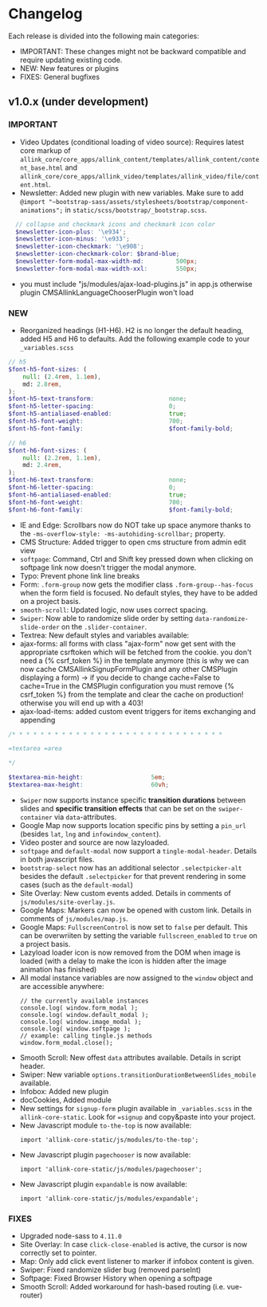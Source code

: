 # Changelog

Each release is divided into the following main categories:

- IMPORTANT: These changes might not be backward compatible and require updating existing code.
- NEW: New features or plugins
- FIXES: General bugfixes

## v1.0.x (under development)

### IMPORTANT
- Video Updates (conditional loading of video source): Requires latest core markup of `allink_core/core_apps/allink_content/templates/allink_content/content_base.html` and `allink_core/core_apps/allink_video/templates/allink_video/file/content.html`.
- Newsletter: Added new plugin with new variables. Make sure to add `@import "~bootstrap-sass/assets/stylesheets/bootstrap/component-animations";` in `static/scss/bootstrap/_bootstrap.scss`.
```SCSS
  // collapse and checkmark icons and checkmark icon color
  $newsletter-icon-plus: '\e934';
  $newsletter-icon-minus: '\e933';
  $newsletter-icon-checkmark: '\e908';
  $newsletter-icon-checkmark-color: $brand-blue;
  $newsletter-form-modal-max-width-md:         500px;
  $newsletter-form-modal-max-width-xxl:        550px;
```
- you must include "js/modules/ajax-load-plugins.js" in app.js otherwise plugin CMSAllinkLanguageChooserPlugin won't load
### NEW
- Reorganized headings (H1-H6). H2 is no longer the default heading, added H5 and H6 to defaults. Add the following example code to your `_variables.scss`
```SCSS
// h5
$font-h5-font-sizes: (
    null: (2.4rem, 1.1em),
    md: 2.8rem,
);
$font-h5-text-transform:                     none;
$font-h5-letter-spacing:                     0;
$font-h5-antialiased-enabled:                true;
$font-h5-font-weight:                        700;
$font-h5-font-family:                        $font-family-bold;

// h6
$font-h6-font-sizes: (
    null: (2.2rem, 1.1em),
    md: 2.4rem,
);
$font-h6-text-transform:                     none;
$font-h6-letter-spacing:                     0;
$font-h6-antialiased-enabled:                true;
$font-h6-font-weight:                        700;
$font-h6-font-family:                        $font-family-bold;
```
- IE and Edge: Scrollbars now do NOT take up space anymore thanks to the `-ms-overflow-style: -ms-autohiding-scrollbar;` property.
- CMS Structure: Added trigger to open cms structure from admin edit view
- `softpage`: Command, Ctrl and Shift key pressed down when clicking on softpage link now doesn't trigger the modal anymore.
- Typo: Prevent phone link line breaks
- Form: `.form-group` now gets the modifier class `.form-group--has-focus` when the form field is focused. No default styles, they have to be added on a project basis.
- `smooth-scroll`: Updated logic, now uses correct spacing.
- `Swiper`: Now able to randomize slide order by setting `data-randomize-slide-order` on the `.slider-container`.
- Textrea: New default styles and variables available:
- ajax-forms: all forms with class "ajax-form" now get sent with the appropriate csrftoken which will be fetched from the cookie. you don't need a {% csrf_token %} in the template anymore (this is why we can now cache CMSAllinkSignupFormPlugin and any other CMSPlugin displaying a form) -> if you decide to change cache=False to cache=True in the CMSPlugin configuration you must remove {% csrf_token %} from the template and clear the cache on production! otherwise you will end up with a 403!
- ajax-load-items: added custom event triggers for items exchanging and appending
```SCSS
/* * * * * * * * * * * * * * * * * * * * * * * * * * * * * *

=textarea =area

*/

$textarea-min-height:                   5em;
$textarea-max-height:                   60vh;
```
- `Swiper` now supports instance specific <strong>transition durations</strong> between slides and <strong>specific transition effects</strong> that can be set on the `swiper-container` via `data`-attributes.
- Google Map now supports location specific pins by setting a `pin_url` (besides `lat`, `lng` and `infowindow_content`).
- Video poster and source are now lazyloaded.
- `softpage` and `default-modal` now support a `tingle-modal-header`. Details in both javascript files.
- `bootstrap-select` now has an additional selector `.selectpicker-alt` besides the default `.selectpicker` for that prevent rendering in some cases (such as the `default-modal`)
- Site Overlay: New custom events added. Details in comments of `js/modules/site-overlay.js`.
- Google Maps: Markers can now be opened with custom link. Details in comments of `js/modules/map.js`.
- Google Maps: `FullscreenControl` is now set to `false` per default. This can be overwriiten by setting the variable `fullscreen_enabled` to `true` on a project basis.
- Lazyload loader icon is now removed from the DOM when image is loaded (with a delay to make the icon is hidden after the image animation has finished)
- All modal instance variables are now assigned to the `window` object and are accessible anywhere:
  ```JS
  // the currently available instances
  console.log( window.form_modal );
  console.log( window.default_modal );
  console.log( window.image_modal );
  console.log( window.softpage );
  // example: calling tingle.js methods
  window.form_modal.close();
  ```
- Smooth Scroll: New offest `data` attributes available. Details in script header.
- Swiper: New variable `options.transitionDurationBetweenSlides_mobile` available.
- Infobox: Added new plugin
- docCookies, Added module
- New settings for `signup-form` plugin available in `_variables.scss` in the `allink-core-static`. Look for `=signup` and copy&paste into your project.
- New Javascript module `to-the-top` is now available:
  ```JS
  import 'allink-core-static/js/modules/to-the-top';
  ```
- New Javascript plugin `pagechooser` is now available:
  ```JS
  import 'allink-core-static/js/modules/pagechooser';
  ```
- New Javascript plugin `expandable` is now available:
  ```JS
  import 'allink-core-static/js/modules/expandable';
  ```
### FIXES
- Upgraded node-sass to `4.11.0`
- Site Overlay: In case `click-close-enabled` is active, the cursor is now correctly set to pointer.
- Map: Only add click event listener to marker if infobox content is given.
- Swiper: Fixed randomize slider bug (removed parseInt)
- Softpage: Fixed Browser History when opening a softpage
- Smooth Scroll: Added workaround for hash-based routing (i.e. vue-router)
